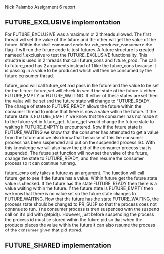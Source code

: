 Nick Palumbo
Assignment 6 report

## FUTURE_EXCLUSIVE implementation

For FUTURE_EXCLUSIVE was a maximum of 2 threads allowed. The first thread will set the value of the future and the other will get the value of the future. Within the shell command code for xsh_producer_consumer.c the flag -f will run the future code to test futures. A future structure is created nameed f_exclusive to test the FUTURE_EXCLUSIVE functionality. This structre is used in 2 threads that call future_cons and future_prod. The call to future_prod has 2 arguments instead of 1 like the future_cons because it is passing in a value to be produced which will then be consumed by the future consumer thread. 

future_prod will call future_set and pass in the future and the value to be set for the future. future_set will check to see if the state of the future is either FUTURE_EMPTY or FUTURE_WAITING. If either of these states are set then the value will be set and the future state will change to FUTURE_READY. The change of state to FUTURE_READY allows the future within the consumer thread to notice that there is now a value within the future. If the future state is FUTURE_EMPTY we know that the consumer has not made it to the future yet in future_get. future_get would change the future state to waiting if FUTURE_EMPTY is encountered. Now if the future state is FUTURE_WAITING we know that the consumer has attempted to get a value from the future and we also know that because of this the consumer process has been suspended and put on the suspended process list. With this knowledge we will also have the pid of the consumer process that is suspended. The future set function will now set the value of the future, change the state to FUTURE_READY, and then resume the consumer process so it can continue running.

future_cons only takes a future as an argument. The function will call future_get to see if the future has a value. Within future_get the future state value is checked. If the future has the state FUTURE_READY then there is a value waiting within the future. If the future state is FUTURE_EMPTY then we know that there is no value set so the future state changes to FUTURE_WAITING. Now that the future has the state FUTURE_WAITING, the process state should be changed to PR_SUSP so that the process does not continue to run. The consumer process is then suspended with the suspend call on it's pid with getpid(). However, just before suspending the process the process id must be stored within the future pid so that when the producer places the value within the future it can also resume the process of the consumer given that pid stored.

## FUTURE_SHARED implementation